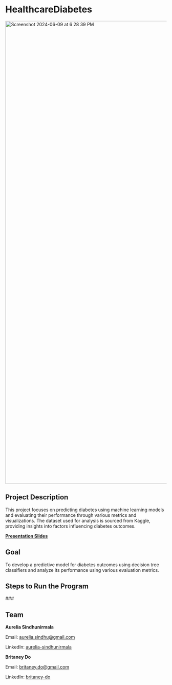 <h1>HealthcareDiabetes</h1>

<img width="1440" alt="Screenshot 2024-06-09 at 6 28 39 PM" src="https://github.com/AureliaSindhu/HealthcareDiabetes/assets/100260518/3d3fcada-76a0-4365-82f6-8b4f2da746fc">

<h2>Project Description</h2>
<p>This project focuses on predicting diabetes using machine learning models and evaluating their performance through various metrics and visualizations. The dataset used for analysis is sourced from Kaggle, providing insights into factors influencing diabetes outcomes.</p>

<p><strong><a href="https://www.canva.com/design/DAGJS8atnk4/0-lkIm1PARw5djrRL1zI0A/edit?utm_content=DAGJS8atnk4&utm_campaign=designshare&utm_medium=link2&utm_source=sharebutton">Presentation Slides</a></strong></p>

<h2>Goal</h2>
<p>To develop a predictive model for diabetes outcomes using decision tree classifiers and analyze its performance using various evaluation metrics.</p>

<h2>Steps to Run the Program</h2>
<p><!-- Add the steps to run the program here --></p>
<p>###</p>

<h2>Team</h2>
<p><strong>Aurelia Sindhunirmala</strong></p>
<p>Email: <a href="mailto:aurelia.sindhu@gmail.com">aurelia.sindhu@gmail.com</a></p>
<p>LinkedIn: <a href="https://linkedin.com/in/aurelia-sindhunirmala-b14280216/">aurelia-sindhunirmala</a></p>

<p><strong>Britaney Do</strong></p>
<p>Email: <a href="mailto:britaney.do@gmail.com">britaney.do@gmail.com</a></p>
<p>LinkedIn: <a href="https://linkedin.com/in/britaney-do-6866a9230/">britaney-do</a></p>

